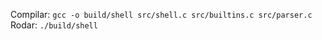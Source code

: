Compilar: ```gcc -o build/shell src/shell.c src/builtins.c src/parser.c```
Rodar: ```./build/shell```